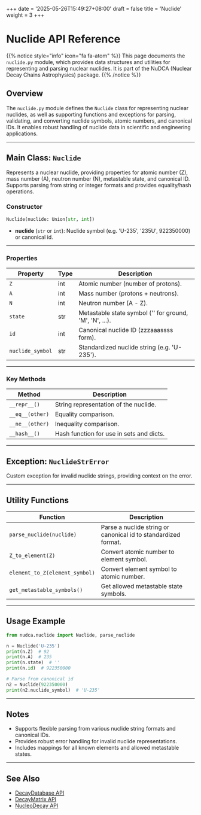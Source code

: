 +++
date = '2025-05-26T15:49:27+08:00'
draft = false
title = 'Nuclide'
weight = 3
+++

# Nuclide API Reference

{{% notice style="info" icon="fa fa-atom" %}}
This page documents the `nuclide.py` module, which provides data structures and utilities for representing and parsing nuclear nuclides. It is part of the NuDCA (Nuclear Decay Chains Astrophysics) package.
{{% /notice %}}

## Overview

The `nuclide.py` module defines the `Nuclide` class for representing nuclear nuclides, as well as supporting functions and exceptions for parsing, validating, and converting nuclide symbols, atomic numbers, and canonical IDs. It enables robust handling of nuclide data in scientific and engineering applications.

---

## Main Class: `Nuclide`

Represents a nuclear nuclide, providing properties for atomic number (Z), mass number (A), neutron number (N), metastable state, and canonical ID. Supports parsing from string or integer formats and provides equality/hash operations.

### Constructor
```python
Nuclide(nuclide: Union[str, int])
```
- **nuclide** (`str` or `int`): Nuclide symbol (e.g. 'U-235', '235U', 922350000) or canonical id.

---

### Properties

| Property   | Type   | Description |
|------------|--------|-------------|
| `Z`        | int    | Atomic number (number of protons). |
| `A`        | int    | Mass number (protons + neutrons). |
| `N`        | int    | Neutron number (A - Z). |
| `state`    | str    | Metastable state symbol ('' for ground, 'M', 'N', ...). |
| `id`       | int    | Canonical nuclide ID (zzzaaassss form). |
| `nuclide_symbol` | str | Standardized nuclide string (e.g. 'U-235'). |

---

### Key Methods

| Method | Description |
|--------|-------------|
| `__repr__()` | String representation of the nuclide. |
| `__eq__(other)` | Equality comparison. |
| `__ne__(other)` | Inequality comparison. |
| `__hash__()` | Hash function for use in sets and dicts. |

---

## Exception: `NuclideStrError`

Custom exception for invalid nuclide strings, providing context on the error.

---

## Utility Functions

| Function | Description |
|----------|-------------|
| `parse_nuclide(nuclide)` | Parse a nuclide string or canonical id to standardized format. |
| `Z_to_element(Z)` | Convert atomic number to element symbol. |
| `element_to_Z(element_symbol)` | Convert element symbol to atomic number. |
| `get_metastable_symbols()` | Get allowed metastable state symbols. |

---

## Usage Example

```python
from nudca.nuclide import Nuclide, parse_nuclide

n = Nuclide('U-235')
print(n.Z)  # 92
print(n.A)  # 235
print(n.state)  # ''
print(n.id)  # 922350000

# Parse from canonical id
n2 = Nuclide(922350000)
print(n2.nuclide_symbol)  # 'U-235'
```

---

## Notes
- Supports flexible parsing from various nuclide string formats and canonical IDs.
- Provides robust error handling for invalid nuclide representations.
- Includes mappings for all known elements and allowed metastable states.

---

## See Also
- [DecayDatabase API](./DecayDatabase/)
- [DecayMatrix API](./DecayMatrix/)
- [NucleoDecay API](./NucleoDecay/)
